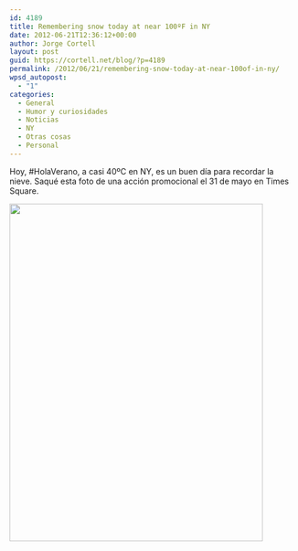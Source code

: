 ```yaml
---
id: 4189
title: Remembering snow today at near 100ºF in NY
date: 2012-06-21T12:36:12+00:00
author: Jorge Cortell
layout: post
guid: https://cortell.net/blog/?p=4189
permalink: /2012/06/21/remembering-snow-today-at-near-100of-in-ny/
wpsd_autopost:
  - "1"
categories:
  - General
  - Humor y curiosidades
  - Noticias
  - NY
  - Otras cosas
  - Personal
---
```

Hoy, #HolaVerano, a casi 40ºC en NY, es un buen día para recordar la nieve. Saqué esta foto de una acción promocional el 31 de mayo en Times Square.

<img class="aligncenter" title="snow in NY" src="https://lh5.googleusercontent.com/-0herU3UP0b0/T8ePnH8uUEI/AAAAAAAAB6M/hfeVwik4ZLU/s591/20120531_113316.jpg" alt="" width="443" height="591" />